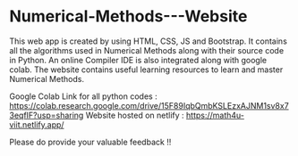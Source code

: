 # Numerical-Methods---Website
This web app is created by using HTML, CSS, JS and Bootstrap. It contains all the algorithms used in Numerical Methods along with their source code in Python. An online Compiler IDE is also integrated along with google colab. The website contains useful learning resources to learn and master Numerical Methods.

Google Colab Link for all python codes : https://colab.research.google.com/drive/15F89IqbQmbKSLEzxAJNM1sv8x73eqfIF?usp=sharing
Website hosted on netlify : https://math4u-viit.netlify.app/

Please do provide your valuable feedback !!
